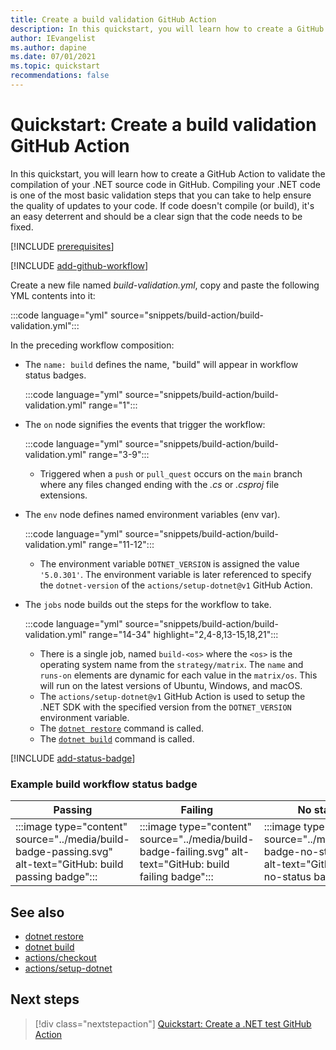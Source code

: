```yaml
---
title: Create a build validation GitHub Action
description: In this quickstart, you will learn how to create a GitHub Action to validate .NET app compilation.
author: IEvangelist
ms.author: dapine
ms.date: 07/01/2021
ms.topic: quickstart
recommendations: false
---
```


# Quickstart: Create a build validation GitHub Action

In this quickstart, you will learn how to create a GitHub Action to validate the compilation of your .NET source code in GitHub. Compiling your .NET code is one of the most basic validation steps that you can take to help ensure the quality of updates to your code. If code doesn't compile (or build), it's an easy deterrent and should be a clear sign that the code needs to be fixed.

[!INCLUDE [prerequisites](includes/github-dotnet-ide-prerequisites.md)]

[!INCLUDE [add-github-workflow](includes/add-github-workflow.md)]

Create a new file named *build-validation.yml*, copy and paste the following YML contents into it:

:::code language="yml" source="snippets/build-action/build-validation.yml":::

In the preceding workflow composition:

- The `name: build` defines the name, "build" will appear in workflow status badges.

  :::code language="yml" source="snippets/build-action/build-validation.yml" range="1":::

- The `on` node signifies the events that trigger the workflow:

  :::code language="yml" source="snippets/build-action/build-validation.yml" range="3-9":::

  - Triggered when a `push` or `pull_quest` occurs on the `main` branch where any files changed ending with the *.cs* or *.csproj* file extensions.

- The `env` node defines named environment variables (env var).

  :::code language="yml" source="snippets/build-action/build-validation.yml" range="11-12":::

  - The environment variable `DOTNET_VERSION` is assigned the value `'5.0.301'`. The environment variable is later referenced to specify the `dotnet-version` of the `actions/setup-dotnet@v1` GitHub Action.

- The `jobs` node builds out the steps for the workflow to take.

  :::code language="yml" source="snippets/build-action/build-validation.yml" range="14-34" highlight="2,4-8,13-15,18,21":::

  - There is a single job, named `build-<os>` where the `<os>` is the operating system name from the `strategy/matrix`. The `name` and `runs-on` elements are dynamic for each value in the `matrix/os`. This will run on the latest versions of Ubuntu, Windows, and macOS.
  - The `actions/setup-dotnet@v1` GitHub Action is used to setup the .NET SDK with the specified version from the `DOTNET_VERSION` environment variable.
  - The [`dotnet restore`](../core/tools/dotnet-restore.md) command is called.
  - The [`dotnet build`](../core/tools/dotnet-build.md) command is called.

[!INCLUDE [add-status-badge](includes/add-status-badge.md)]

### Example build workflow status badge

| Passing | Failing | No status |
|--|--|--|
| :::image type="content" source="../media/build-badge-passing.svg" alt-text="GitHub: build passing badge"::: | :::image type="content" source="../media/build-badge-failing.svg" alt-text="GitHub: build failing badge"::: | :::image type="content" source="../media/build-badge-no-status.svg" alt-text="GitHub: build no-status badge"::: |

## See also

- [dotnet restore](../core/tools/dotnet-restore.md)
- [dotnet build](../core/tools/dotnet-build.md)
- [actions/checkout](https://github.com/actions/checkout)
- [actions/setup-dotnet](https://github.com/actions/setup-dotnet)

## Next steps

> [!div class="nextstepaction"]
> [Quickstart: Create a .NET test GitHub Action](dotnet-test-github-action.md)
